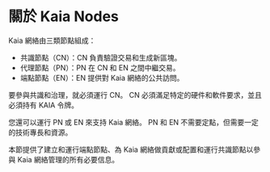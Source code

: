 # 關於 Kaia Nodes

Kaia 網絡由三類節點組成：

- 共識節點（CN）：CN 負責驗證交易和生成新區塊。
- 代理節點（PN）：PN 在 CN 和 EN 之間中繼交易。
- 端點節點（EN）：EN 提供對 Kaia 網絡的公共訪問。

要參與共識和治理，就必須運行 CN。 CN 必須滿足特定的硬件和軟件要求，並且必須持有 KAIA 令牌。

您還可以運行 PN 或 EN 來支持 Kaia 網絡。 PN 和 EN 不需要定點，但需要一定的技術專長和資源。

本節提供了建立和運行端點節點、為 Kaia 網絡做貢獻或配置和運行共識節點以參與 Kaia 網絡管理的所有必要信息。